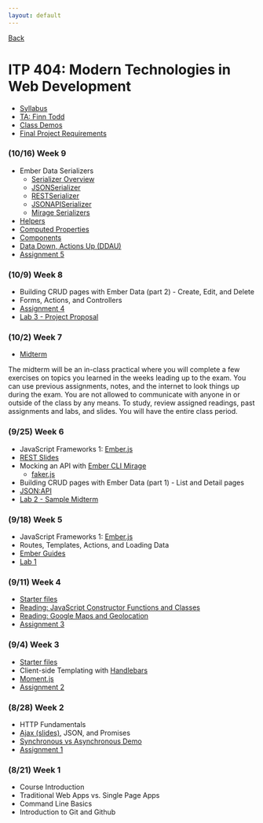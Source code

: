 ```yaml
---
layout: default
---
```


[Back](/teaching)

# ITP 404: Modern Technologies in Web Development

* [Syllabus](https://web-app.usc.edu/soc/syllabus/20183/31835.pdf)
* [TA: Finn Todd](mailto:ftodd@usc.edu)
* [Class Demos](https://github.com/itp404-fall-2018)
* [Final Project Requirements](/teaching/2018/itp404-final-project)

### (10/16) Week 9

* Ember Data Serializers
  * [Serializer Overview](https://thejsguy.com/2015/12/05/which-ember-data-serializer-should-i-use.html)
  * [JSONSerializer](https://www.emberjs.com/api/ember-data/release/classes/DS.JSONSerializer)
  * [RESTSerializer](https://www.emberjs.com/api/ember-data/release/classes/DS.RESTSerializer)
  * [JSONAPISerializer](https://www.emberjs.com/api/ember-data/release/classes/DS.JSONAPISerializer)
  * [Mirage Serializers](http://www.ember-cli-mirage.com/docs/v0.4.x/serializers/)
* [Helpers](https://guides.emberjs.com/release/templates/writing-helpers/)
* [Computed Properties](https://guides.emberjs.com/release/object-model/computed-properties/)
* [Components](https://guides.emberjs.com/release/components/defining-a-component/)
* [Data Down, Actions Up (DDAU)](https://embermap.com/topics/component-side-effects/data-down-actions-up)
* [Assignment 5](/teaching/2018/assignments/gmail-part-2)

### (10/9) Week 8

* Building CRUD pages with Ember Data (part 2) - Create, Edit, and Delete
* Forms, Actions, and Controllers
* [Assignment 4](/teaching/2018/assignments/gmail-part-1)
* [Lab 3 - Project Proposal](/teaching/2018/labs/itp404-project-proposal)

### (10/2) Week 7

* [Midterm](/teaching/2018/midterm)

The midterm will be an in-class practical where you will complete a few exercises on topics you learned in the weeks leading up to the exam. You can use previous assignments, notes, and the internet to look things up during the exam. You are not allowed to communicate with anyone in or outside of the class by any means. To study, review assigned readings, past assignments and labs, and slides. You will have the entire class period.

### (9/25) Week 6

* JavaScript Frameworks 1: [Ember.js](https://www.emberjs.com/)
* [REST Slides](https://docs.google.com/presentation/d/1joQ6IWtTn39v3-mSCE4wOopkBkZ3an_SMtSzVR3NsdQ/edit#slide=id.g264aebee65_0_70)
* Mocking an API with [Ember CLI Mirage](https://www.ember-cli-mirage.com/)
  * [faker.js](https://github.com/marak/Faker.js/)
* Building CRUD pages with Ember Data (part 1) - List and Detail pages
* [JSON:API](http://jsonapi.org/)
* [Lab 2 - Sample Midterm](/teaching/2018/labs/sample-midterm)

### (9/18) Week 5

* JavaScript Frameworks 1: [Ember.js](https://www.emberjs.com/)
* Routes, Templates, Actions, and Loading Data
* [Ember Guides](https://guides.emberjs.com/release/)
* [Lab 1](/teaching/2018/assignments/ember-and-reddit)

### (9/11) Week 4

* [Starter files](https://github.com/itp404-fall-2018/week-4-classes-and-google-maps/raw/master/starter.zip)
* [Reading: JavaScript Constructor Functions and Classes](/tutorials/javascript-constructor-functions-and-classes)
* [Reading: Google Maps and Geolocation](/tutorials/google-maps-javascript-api)
* [Assignment 3](/teaching/2018/assignments/locate-me)

### (9/4) Week 3

* [Starter files](https://github.com/itp404-fall-2018/week-3-handlebars/raw/master/starter.zip)
* Client-side Templating with [Handlebars](https://handlebarsjs.com/)
* [Moment.js](https://momentjs.com/)
* [Assignment 2](/teaching/2018/assignments/client-side-templating)

### (8/28) Week 2

* HTTP Fundamentals
* [Ajax (slides)](https://docs.google.com/presentation/d/1r-3XtJXG_Y9_grUYhEidIaCz0SOYWcAKugGrGrrc8Lo/edit?usp=sharing), JSON, and Promises
* [Synchronous vs Asynchronous Demo](http://jsbin.com/wuvacecaxu/edit?js)
* [Assignment 1](/teaching/2018/assignments/ajax)

### (8/21) Week 1

* Course Introduction
* Traditional Web Apps vs. Single Page Apps
* Command Line Basics
* Introduction to Git and Github

